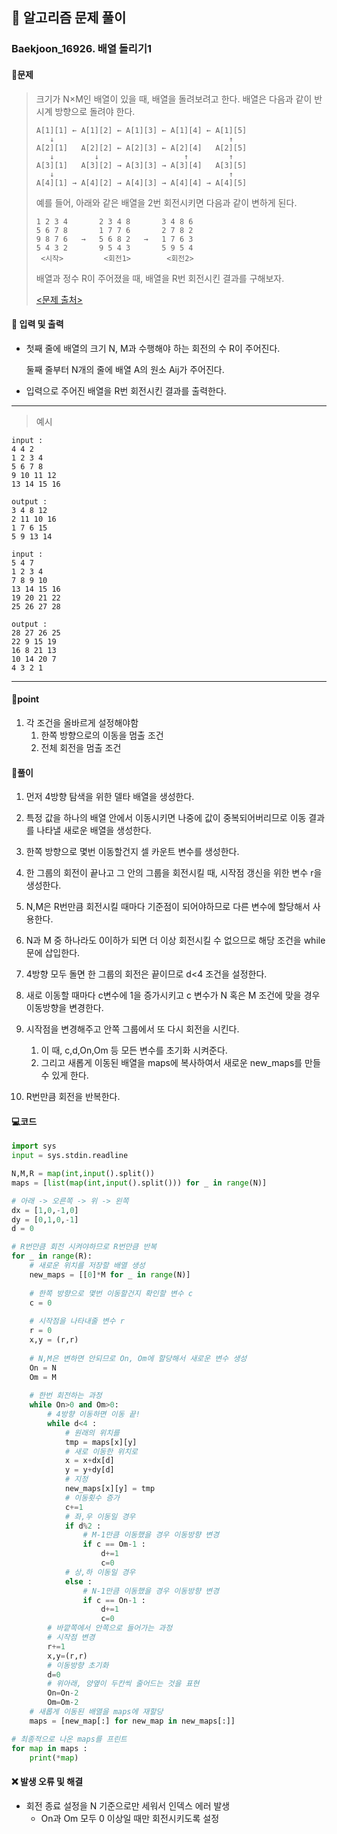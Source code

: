 ## 🐌 알고리즘 문제 풀이

### Baekjoon_16926. 배열 돌리기1

#### 📒문제

> 크기가 N×M인 배열이 있을 때, 배열을 돌려보려고 한다. 배열은 다음과 같이 반시계 방향으로 돌려야 한다.
>
> ```
> A[1][1] ← A[1][2] ← A[1][3] ← A[1][4] ← A[1][5]
>    ↓                                       ↑
> A[2][1]   A[2][2] ← A[2][3] ← A[2][4]   A[2][5]
>    ↓         ↓                   ↑         ↑
> A[3][1]   A[3][2] → A[3][3] → A[3][4]   A[3][5]
>    ↓                                       ↑
> A[4][1] → A[4][2] → A[4][3] → A[4][4] → A[4][5]
> ```
>
> 예를 들어, 아래와 같은 배열을 2번 회전시키면 다음과 같이 변하게 된다.
>
> ```
> 1 2 3 4       2 3 4 8       3 4 8 6
> 5 6 7 8       1 7 7 6       2 7 8 2
> 9 8 7 6   →   5 6 8 2   →   1 7 6 3
> 5 4 3 2       9 5 4 3       5 9 5 4
>  <시작>         <회전1>        <회전2>
> ```
>
> 배열과 정수 R이 주어졌을 때, 배열을 R번 회전시킨 결과를 구해보자.
>
> [<문제 출처>](https://www.acmicpc.net/problem/16926)



#### :pushpin: 입력 및 출력

- 첫째 줄에 배열의 크기 N, M과 수행해야 하는 회전의 수 R이 주어진다.

  둘째 줄부터 N개의 줄에 배열 A의 원소 Aij가 주어진다.
  
- 입력으로 주어진 배열을 R번 회전시킨 결과를 출력한다.


---

> 예시

```
input :
4 4 2
1 2 3 4
5 6 7 8
9 10 11 12
13 14 15 16

output :
3 4 8 12
2 11 10 16
1 7 6 15
5 9 13 14

input :
5 4 7
1 2 3 4
7 8 9 10
13 14 15 16
19 20 21 22
25 26 27 28

output :
28 27 26 25
22 9 15 19
16 8 21 13
10 14 20 7
4 3 2 1
```

----


#### 🚀point

1. 각 조건을 올바르게 설정해야함
   1. 한쪽 방향으로의 이동을 멈출 조건
   1. 전체 회전을 멈출 조건





#### 🔎풀이

1. 먼저 4방향 탐색을 위한 델타 배열을 생성한다.
   
1. 특정 값을 하나의 배열 안에서 이동시키면 나중에 값이 중복되어버리므로 이동 결과를 나타낼 새로운 배열을 생성한다.
   
1. 한쪽 방향으로 몇번 이동할건지 셀 카운트 변수를 생성한다.
   
1. 한 그룹의 회전이 끝나고 그 안의 그룹을 회전시킬 때, 시작점 갱신을 위한 변수 r을 생성한다.
   
1. N,M은 R번만큼 회전시킬 때마다 기준점이 되어야하므로 다른 변수에 할당해서 사용한다.
   
1. N과 M 중 하나라도 0이하가 되면 더 이상 회전시킬 수 없으므로 해당 조건을 while 문에 삽입한다.
   
1. 4방향 모두 돌면 한 그룹의 회전은 끝이므로 d<4 조건을 설정한다.
   
1. 새로 이동할 때마다 c변수에 1을 증가시키고 c 변수가 N 혹은 M 조건에 맞을 경우 이동방향을 변경한다.
   
1. 시작점을 변경해주고 안쪽 그룹에서 또 다시 회전을 시킨다.
   1. 이 때, c,d,On,Om 등 모든 변수를 초기화 시켜준다.
   1. 그리고 새롭게 이동된 배열을 maps에 복사하여서 새로운 new_maps를 만들 수 있게 한다.
   
1. R번만큼 회전을 반복한다.
   

#### 💻코드

```python
import sys
input = sys.stdin.readline

N,M,R = map(int,input().split())
maps = [list(map(int,input().split())) for _ in range(N)]

# 아래 -> 오른쪽 -> 위 -> 왼쪽
dx = [1,0,-1,0]
dy = [0,1,0,-1]
d = 0

# R번만큼 회전 시켜야하므로 R번만큼 반복
for _ in range(R):
    # 새로운 위치를 저장할 배열 생성
    new_maps = [[0]*M for _ in range(N)]
    
    # 한쪽 방향으로 몇번 이동할건지 확인할 변수 c
    c = 0
    
    # 시작점을 나타내줄 변수 r
    r = 0
    x,y = (r,r)
    
    # N,M은 변하면 안되므로 On, Om에 할당해서 새로운 변수 생성
    On = N
    Om = M
    
    # 한번 회전하는 과정
    while On>0 and Om>0:
        # 4방향 이동하면 이동 끝!
        while d<4 :
            # 원래의 위치를
            tmp = maps[x][y]
            # 새로 이동한 위치로
            x = x+dx[d]
            y = y+dy[d]
            # 지정
            new_maps[x][y] = tmp
            # 이동횟수 증가
            c+=1
            # 좌,우 이동일 경우
            if d%2 :
                # M-1만큼 이동했을 경우 이동방향 변경
                if c == Om-1 :
                    d+=1
                    c=0
            # 상,하 이동일 경우
            else :
                # N-1만큼 이동했을 경우 이동방향 변경
                if c == On-1 :
                    d+=1
                    c=0
        # 바깥쪽에서 안쪽으로 들어가는 과정
        # 시작점 변경
        r+=1
        x,y=(r,r)
        # 이동방향 초기화
        d=0
        # 위아래, 양옆이 두칸씩 줄어드는 것을 표현
        On=On-2
        Om=Om-2
    # 새롭게 이동된 배열을 maps에 재할당
    maps = [new_map[:] for new_map in new_maps[:]]

# 최종적으로 나온 maps를 프린트
for map in maps :
    print(*map)
```



#### ❌ 발생 오류 및 해결

- 회전 종료 설정을 N 기준으로만 세워서 인덱스 에러 발생
  - On과 Om 모두 0 이상일 때만 회전시키도록 설정
